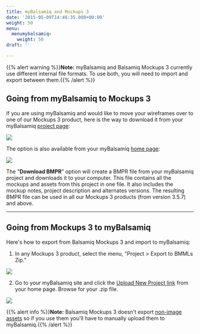 ```yaml
---
title: myBalsamiq and Mockups 3
date: '2015-05-09T14:46:35.000+00:00'
weight: 50
menu:
  menumybalsamiq:
    weight: 50
draft: ''

---
```


{{% alert warning %}}**Note:** myBalsamiq and Balsamiq Mockups 3 currently use different internal file formats. To use both, you will need to import and export between them.{{% /alert %}}

## Going from myBalsamiq to Mockups 3

If you are using myBalsamiq and would like to move your wireframes over to one of our Mockups 3 product, here is the way to download it from your myBalsamiq [project page](https://docs.balsamiq.com/mybalsamiq/project/):

![](//media.balsamiq.com/img/support/docs/myb/project-download-BMPR.png)

The option is also available from your myBalsamiq [home page](https://docs.balsamiq.com/mybalsamiq/home/):

![](//media.balsamiq.com/img/support/docs/myb/project-download-BMPR-home.png)

The "**Download BMPR**" option will create a BMPR file from your myBalsamiq project and downloads it to your computer. This file contains all the mockups and assets from this project in one file. It also includes the mockup notes, project description and alternates versions. The resulting BMPR file can be used in all our Mockups 3 products (from version 3.5.7) and above.

* * *

## Going from Mockups 3 to myBalsamiq

Here's how to export from Balsamiq Mockups 3 and import to myBalsamiq:

1.  In any Mockups 3 product, select the menu, "Project > Export to BMMLs Zip."

![](//media.balsamiq.com/img/support/docs/m4d/b3/export-BMMLsZIP.png)

2.  Go to your myBalsamiq site and click the [Upload New Project link](https://docs.balsamiq.com/mybalsamiq/home/#uploading-and-downloading-projects) from your home page. Browse for your .zip file.

![](//media.balsamiq.com/img/support/docs/myb/uploadproject.png)

{{% alert info %}}**Note:** Balsamiq Mockups 3 doesn't export [non-image assets](https://docs.balsamiq.com/desktop/images/#adding-non-image-assets) so if you use them you'll have to manually upload them to myBalsamiq.{{% /alert %}}
